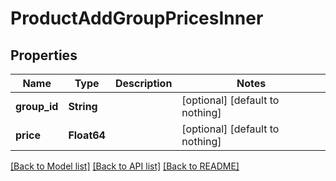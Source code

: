 # ProductAddGroupPricesInner


## Properties
Name | Type | Description | Notes
------------ | ------------- | ------------- | -------------
**group_id** | **String** |  | [optional] [default to nothing]
**price** | **Float64** |  | [optional] [default to nothing]


[[Back to Model list]](../README.md#models) [[Back to API list]](../README.md#api-endpoints) [[Back to README]](../README.md)



